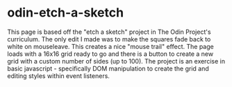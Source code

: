 # odin-etch-a-sketch
This page is based off the "etch a sketch" project in The Odin Project's curriculum. The only edit I made was to make the squares fade back to white on mouseleave. This creates a nice "mouse trail" effect. The page loads with a 16x16 grid ready to go and there is a button to create a new grid with a custom number of sides (up to 100). The project is an exercise in basic javascript - specifically DOM manipulation to create the grid and editing styles within event listeners.